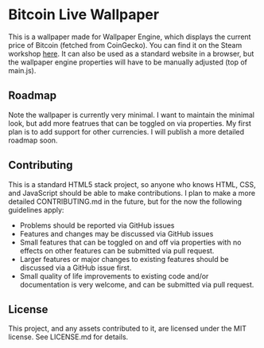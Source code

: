 # Bitcoin Live Wallpaper

This is a wallpaper made for Wallpaper Engine, which displays the current price of Bitcoin (fetched from CoinGecko). You can find it on the Steam workshop [here](https://steamcommunity.com/sharedfiles/filedetails/?id=2573360835).
It can also be used as a standard website in a browser, but the wallpaper engine properties will have to be manually adjusted (top of main.js).

## Roadmap

Note the wallpaper is currently very minimal. I want to maintain the minimal look, but add more featrues that can be toggled on via properties.
My first plan is to add support for other currencies. I will publish a more detailed roadmap soon.

## Contributing

This is a standard HTML5 stack project, so anyone who knows HTML, CSS, and JavaScript should be able to make contributions.
I plan to make a more detailed CONTRIBUTING.md in the future, but for the now the following guidelines apply:

* Problems should be reported via GitHub issues
* Features and changes may be discussed via GitHub issues
* Small features that can be toggled on and off via properties with no effects on other features can be submitted via pull request.
* Larger features or major changes to existing features should be discussed via a GitHub issue first.
* Small quality of life improvements to existing code and/or documentation is very welcome, and can be submitted via pull request.

## License

This project, and any assets contributed to it, are licensed under the MIT license. See LICENSE.md for details.
